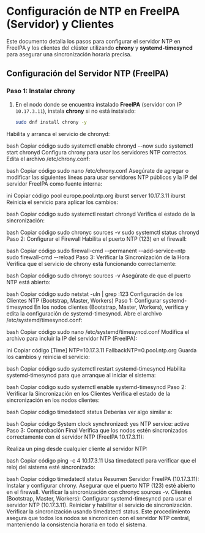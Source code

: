 # Configuración de NTP en FreeIPA (Servidor) y Clientes

Este documento detalla los pasos para configurar el servidor NTP en FreeIPA y los clientes del clúster utilizando **chrony** y **systemd-timesyncd** para asegurar una sincronización horaria precisa.

## Configuración del Servidor NTP (FreeIPA)

### Paso 1: Instalar chrony

1. En el nodo donde se encuentra instalado **FreeIPA** (servidor con IP `10.17.3.11`), instala **chrony** si no está instalado:

   ```bash
   sudo dnf install chrony -y
    ```

Habilita y arranca el servicio de chronyd:

bash
Copiar código
sudo systemctl enable chronyd --now
sudo systemctl start chronyd
Configura chrony para usar los servidores NTP correctos. Edita el archivo /etc/chrony.conf:

bash
Copiar código
sudo nano /etc/chrony.conf
Asegúrate de agregar o modificar las siguientes líneas para usar servidores NTP públicos y la IP del servidor FreeIPA como fuente interna:

ini
Copiar código
pool europe.pool.ntp.org iburst
server 10.17.3.11 iburst
Reinicia el servicio para aplicar los cambios:

bash
Copiar código
sudo systemctl restart chronyd
Verifica el estado de la sincronización:

bash
Copiar código
sudo chronyc sources -v
sudo systemctl status chronyd
Paso 2: Configurar el Firewall
Habilita el puerto NTP (123) en el firewall:

bash
Copiar código
sudo firewall-cmd --permanent --add-service=ntp
sudo firewall-cmd --reload
Paso 3: Verificar la Sincronización de la Hora
Verifica que el servicio de chrony está funcionando correctamente:

bash
Copiar código
sudo chronyc sources -v
Asegúrate de que el puerto NTP está abierto:

bash
Copiar código
sudo netstat -uln | grep :123
Configuración de los Clientes NTP (Bootstrap, Master, Workers)
Paso 1: Configurar systemd-timesyncd
En los nodos clientes (Bootstrap, Master, Workers), verifica y edita la configuración de systemd-timesyncd. Abre el archivo /etc/systemd/timesyncd.conf:

bash
Copiar código
sudo nano /etc/systemd/timesyncd.conf
Modifica el archivo para incluir la IP del servidor NTP (FreeIPA):

ini
Copiar código
[Time]
NTP=10.17.3.11
FallbackNTP=0.pool.ntp.org
Guarda los cambios y reinicia el servicio:

bash
Copiar código
sudo systemctl restart systemd-timesyncd
Habilita systemd-timesyncd para que arranque al iniciar el sistema:

bash
Copiar código
sudo systemctl enable systemd-timesyncd
Paso 2: Verificar la Sincronización en los Clientes
Verifica el estado de la sincronización en los nodos clientes:

bash
Copiar código
timedatectl status
Deberías ver algo similar a:

bash
Copiar código
System clock synchronized: yes
NTP service: active
Paso 3: Comprobación Final
Verifica que los nodos estén sincronizados correctamente con el servidor NTP (FreeIPA 10.17.3.11):

Realiza un ping desde cualquier cliente al servidor NTP:

bash
Copiar código
ping -c 4 10.17.3.11
Usa timedatectl para verificar que el reloj del sistema esté sincronizado:

bash
Copiar código
timedatectl status
Resumen
Servidor FreeIPA (10.17.3.11):
Instalar y configurar chrony.
Asegurar que el puerto NTP (123) esté abierto en el firewall.
Verificar la sincronización con chronyc sources -v.
Clientes (Bootstrap, Master, Workers):
Configurar systemd-timesyncd para usar el servidor NTP (10.17.3.11).
Reiniciar y habilitar el servicio de sincronización.
Verificar la sincronización usando timedatectl status.
Este procedimiento asegura que todos los nodos se sincronicen con el servidor NTP central, manteniendo la consistencia horaria en todo el sistema.
